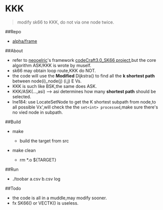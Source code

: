 # KKK
>modify sk66 to KKK, do not via one node twice.

##Repo
- [alpha/frame](https://github.com/lucyking/alpha/tree/frame)

##About
- refer to [neooelric](https://github.com/neooelric)'s framework [codeCraft3.0_SK66 project](https://github.com/neooelric/codeCraft3.0_SK66),but the core algorithm ASK/KKK is wrote by muself.
- sk66 may obtain loop route,KKK do NOT.
- the code will use the __Modified__ Dijkstra() to find all the __k shortest path__ between node(i)_node(j) (i,j) E Vs.
- KKK is such like BSK,the same does ASK.
- KKK/ASK(...,asi)  --> asi determines how many __shortest path__  should be selected.
- lne184: use LocateSetNode to get the K shortest subpath from node,to all possible Vx',will check the the ``set<int> processed``,make sure there's no vied node in subpath.

##Build
- make
  - build the target from src
  
- make clean
  - rm *.o ${TARGET}
  
##Run
- ./toobar a.csv b.csv log

##Todo
- the code is all in a muddle,may modify sooner.
- fx SK66() or VECTK() is useless. 
